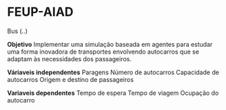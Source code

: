 # FEUP-AIAD

Bus (..)

**Objetivo**
Implementar uma simulação baseada em agentes para estudar uma forma inovadora de transportes envolvendo autocarros que se adaptam às necessidades dos passageiros.

**Váriaveis independentes**
 Paragens
 Número de autocarros
 Capacidade de autocarros
 Origem e destino de passageiros
 
 **Variaveis dependentes**
  Tempo de espera
  Tempo de viagem
  Ocupação do autocarro

